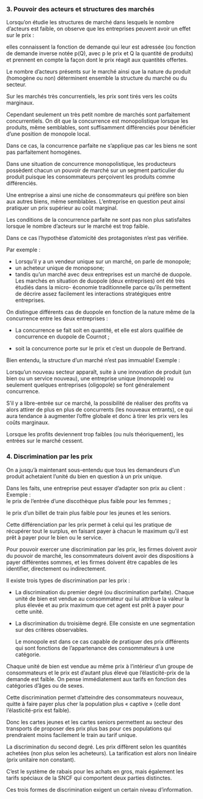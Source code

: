 ### 3. Pouvoir des acteurs et structures des marchés

Lorsqu’on étudie les structures de marché dans lesquels le nombre d’acteurs est faible, on observe que les entreprises peuvent avoir un effet sur le prix :

elles connaissent la fonction de demande qui leur est adressée (ou fonction de demande inverse notée p(Q), avec p le prix et Q la quantité de produits) et prennent en compte la façon dont le prix réagit aux quantités offertes.

Le nombre d’acteurs présents sur le marché ainsi que la nature du produit (homogène ou non) déterminent ensemble la structure du marché ou du secteur.

Sur les marchés très concurrentiels, les prix sont tirés vers les coûts marginaux.

Cependant seulement un très petit nombre de marchés sont parfaitement concurrentiels. On dit que la concurrence est monopolistique lorsque les produits, même semblables, sont suffisamment différenciés pour bénéficier d’une position de monopole local.

Dans ce cas, la concurrence parfaite ne s’applique pas car les biens ne sont pas parfaitement homogènes.

Dans une situation de concurrence monopolistique, les producteurs possèdent chacun un pouvoir de marché sur un segment particulier du produit puisque les consommateurs perçoivent les produits comme différenciés.

Une entreprise a ainsi une niche de consommateurs qui préfère son bien aux autres biens, même semblables. L’entreprise en question peut ainsi pratiquer un prix supérieur au coût marginal.

Les conditions de la concurrence parfaite ne sont pas non plus satisfaites lorsque le nombre d’acteurs sur le marché est trop faible.

Dans ce cas l’hypothèse d’atomicité des protagonistes n’est pas vérifiée.

Par exemple :

-   Lorsqu’il y a un vendeur unique sur un marché, on parle de monopole;
-   un acheteur unique de monopsone;
-   tandis qu’un marché avec deux entreprises est un marché de duopole.
    Les marchés en situation de duopole (deux entreprises) ont été très étudiés dans la micro- économie traditionnelle parce qu’ils permettent de décrire assez facilement les interactions stratégiques entre entreprises.

On distingue différents cas de duopole en fonction de la nature même de la concurrence entre les deux entreprises :

-   La concurrence se fait soit en quantité, et elle est alors qualifiée de concurrence en duopole de Cournot ;
    
-   soit la concurrence porte sur le prix et c’est un duopole de Bertrand.

Bien entendu, la structure d’un marché n’est pas immuable! Exemple :

Lorsqu’un nouveau secteur apparaît, suite à une innovation de produit (un bien ou un service nouveau), une entreprise unique (monopole) ou seulement quelques entreprises (oligopole) se font généralement concurrence.

S’il y a libre-entrée sur ce marché, la possibilité de réaliser des profits va alors attirer de plus en plus de concurrents (les nouveaux entrants), ce qui aura tendance à augmenter l’offre globale et donc à tirer les prix vers les coûts marginaux.

Lorsque les profits deviennent trop faibles (ou nuls théoriquement), les entrées sur le marché cessent.

### 4. Discrimination par les prix

On a jusqu’à maintenant sous-entendu que tous les demandeurs d’un produit achetaient l’unité du bien en question à un prix unique.

Dans les faits, une entreprise peut essayer d’adapter son prix au client : Exemple :  
le prix de l’entrée d’une discothèque plus faible pour les femmes ;

le prix d’un billet de train plus faible pour les jeunes et les seniors.

Cette différenciation par les prix permet à celui qui les pratique de récupérer tout le surplus, en faisant payer à chacun le maximum qu’il est prêt à payer pour le bien ou le service.

Pour pouvoir exercer une discrimination par les prix, les firmes doivent avoir du pouvoir de marché, les consommateurs doivent avoir des dispositions à payer différentes sommes, et les firmes doivent être capables de les identifier, directement ou indirectement.

Il existe trois types de discrimination par les prix :

-   La discrimination du premier degré (ou discrimination parfaite). Chaque unité de bien est vendue au consommateur qui lui attribue la valeur la plus élevée et au prix maximum que cet agent est prêt à payer pour cette unité.
    
-   La discrimination du troisième degré. Elle consiste en une segmentation sur des critères observables.
    
    Le monopole est dans ce cas capable de pratiquer des prix différents qui sont fonctions de l’appartenance des consommateurs à une catégorie.

Chaque unité de bien est vendue au même prix à l’intérieur d’un groupe de consommateurs et le prix est d’autant plus élevé que l’élasticité-prix de la demande est faible. On pense immédiatement aux tarifs en fonction des catégories d’âges ou de sexes.

Cette discrimination permet d’atteindre des consommateurs nouveaux, quitte à faire payer plus cher la population plus « captive » (celle dont l’élasticité-prix est faible).

Donc les cartes jeunes et les cartes seniors permettent au secteur des transports de proposer des prix plus bas pour ces populations qui prendraient moins facilement le train au tarif unique.

La discrimination du second degré. Les prix diffèrent selon les quantités achetées (non plus selon les acheteurs). La tarification est alors non linéaire (prix unitaire non constant).

C’est le système de rabais pour les achats en gros, mais également les tarifs spéciaux de la SNCF qui comportent deux parties distinctes.

Ces trois formes de discrimination exigent un certain niveau d’information.
